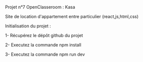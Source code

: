 Projet n°7 OpenClasseroom : Kasa

Site de location d'appartement entre particulier (react,js,html,css)

Initialisation du projet :

1- Récupérez le dépôt github du projet

2- Executez la commande npm install

3- Executez la commande npm run dev
